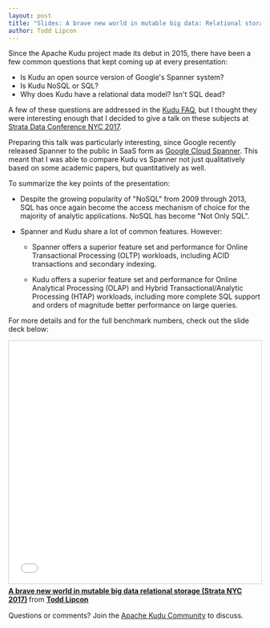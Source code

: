 ```yaml
---
layout: post
title: "Slides: A brave new world in mutable big data: Relational storage"
author: Todd Lipcon
---
```

Since the Apache Kudu project made its debut in 2015, there have been
a few common questions that kept coming up at every presentation:

* Is Kudu an open source version of Google's Spanner system?
* Is Kudu NoSQL or SQL?
* Why does Kudu have a relational data model? Isn't SQL dead?

<!--more-->

A few of these questions are addressed in the
[Kudu FAQ](https://kudu.apache.org/faq.html), but I thought they were
interesting enough that I decided to give a talk on these subjects
at [Strata Data Conference NYC 2017](https://conferences.oreilly.com/strata/strata-ny).

Preparing this talk was particularly interesting, since Google recently released
Spanner to the public in SaaS form as [Google Cloud Spanner](https://cloud.google.com/spanner/).
This meant that I was able to compare Kudu vs Spanner not just qualitatively
based on some academic papers, but quantitatively as well.

To summarize the key points of the presentation:

* Despite the growing popularity of "NoSQL" from 2009 through 2013, SQL has
  once again become the access mechanism of choice for the majority of
  analytic applications. NoSQL has become "Not Only SQL".

* Spanner and Kudu share a lot of common features. However:

  * Spanner offers a superior feature set and performance for Online
   Transactional Processing (OLTP) workloads, including ACID transactions and
   secondary indexing.

  * Kudu offers a superior feature set and performance for Online
   Analytical Processing (OLAP) and Hybrid Transactional/Analytic Processing
   (HTAP) workloads, including more complete SQL support and orders of
   magnitude better performance on large queries.

For more details and for the full benchmark numbers, check out the slide deck
below:

<iframe src="//www.slideshare.net/slideshow/embed_code/key/loQpO2vzlwGGgz" width="595" height="485" frameborder="0" marginwidth="0" marginheight="0" scrolling="no" style="border:1px solid #CCC; border-width:1px; margin-bottom:5px; max-width: 100%;" allowfullscreen> </iframe> <div style="margin-bottom:15px"> <strong> <a href="//www.slideshare.net/secret/loQpO2vzlwGGgz" title="A brave new world in mutable big data relational storage (Strata NYC 2017)" target="_blank">A brave new world in mutable big data relational storage (Strata NYC 2017)</a> </strong> from <strong><a href="https://www.slideshare.net/ToddLipcon" target="_blank">Todd Lipcon</a></strong> </div>


Questions or comments? Join the [Apache Kudu Community](/community.html) to discuss.
